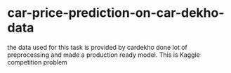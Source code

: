 # car-price-prediction-on-car-dekho-data
the data used for this task is provided by cardekho done lot of preprocessing and made a production ready model. This is Kaggle competition problem
